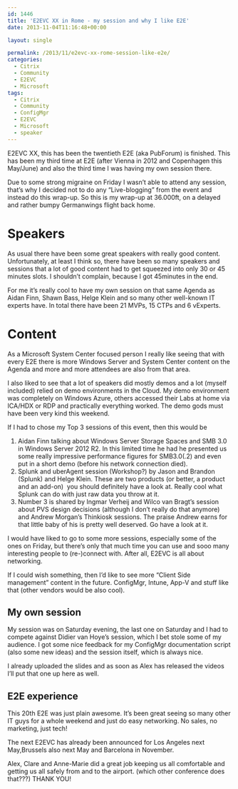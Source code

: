 ```yaml
---
id: 1446
title: 'E2EVC XX in Rome - my session and why I like E2E'
date: 2013-11-04T11:16:48+00:00

layout: single

permalink: /2013/11/e2evc-xx-rome-session-like-e2e/
categories:
  - Citrix
  - Community
  - E2EVC
  - Microsoft
tags:
  - Citrix
  - Community
  - ConfigMgr
  - E2EVC
  - Microsoft
  - speaker
---
```

E2EVC XX, this has been the twentieth E2E (aka PubForum) is finished. This has been my third time at E2E (after Vienna in 2012 and Copenhagen this May/June) and also the third time I was having my own session there.

Due to some strong migraine on Friday I wasn’t able to attend any session, that’s why I decided not to do any “Live-blogging” from the event and instead do this wrap-up. So this is my wrap-up at 36.000ft, on a delayed and rather bumpy Germanwings flight back home.

# Speakers

As usual there have been some great speakers with really good content. Unfortunately, at least I think so, there have been so many speakers and sessions that a lot of good content had to get squeezed into only 30 or 45 minutes slots. I shouldn’t complain, because I got 45minutes in the end.

For me it’s really cool to have my own session on that same Agenda as Aidan Finn, Shawn Bass, Helge Klein and so many other well-known IT experts have. In total there have been 21 MVPs, 15 CTPs and 6 vExperts.

# Content

As a Microsoft System Center focused person I really like seeing that with every E2E there is more Windows Server and System Center content on the Agenda and more and more attendees are also from that area.

I also liked to see that a lot of speakers did mostly demos and a lot (myself included) relied on demo environments in the Cloud. My demo environment was completely on Windows Azure, others accessed their Labs at home via ICA/HDX or RDP and practically everything worked. The demo gods must have been very kind this weekend.

If I had to chose my Top 3 sessions of this event, then this would be

1. Aidan Finn talking about Windows Server Storage Spaces and SMB 3.0 in Windows Server 2012 R2. In this limited time he had he presented us some really impressive performance figures for SMB3.0(.2) and even put in a short demo (before his network connection died).
2. Splunk and uberAgent session (Workshop?) by Jason and Brandon (Splunk) and Helge Klein. These are two products (or better, a product and an add-on)  you should definitely have a look at. Really cool what Splunk can do with just raw data you throw at it.
3. Number 3 is shared by Ingmar Verheij and Wilco van Bragt’s session about PVS design decisions (although I don’t really do that anymore) and Andrew Morgan’s Thinkiosk sessions. The praise Andrew earns for that little baby of his is pretty well deserved. Go have a look at it.

I would have liked to go to some more sessions, especially some of the ones on Friday, but there’s only that much time you can use and sooo many interesting people to (re-)connect with. After all, E2EVC is all about networking.

If I could wish something, then I’d like to see more “Client Side management” content in the future. ConfigMgr, Intune, App-V and stuff like that (other vendors would be also cool).

## My own session

My session was on Saturday evening, the last one on Saturday and I had to compete against Didier van Hoye’s session, which I bet stole some of my audience. I got some nice feedback for my ConfigMgr documentation script (also some new ideas) and the session itself, which is always nice.

I already uploaded the slides and as soon as Alex has released the videos I’ll put that one up here as well.

## E2E experience

This 20th E2E was just plain awesome. It’s been great seeing so many other IT guys for a whole weekend and just do easy networking. No sales, no marketing, just tech!

The next E2EVC has already been announced for Los Angeles next May,Brussels also next May and Barcelona in November.

Alex, Clare and Anne-Marie did a great job keeping us all comfortable and getting us all safely from and to the airport. (which other conference does that???) THANK YOU!



